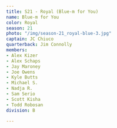 ```yaml
---
title: S21 - Royal (Blue-m for You)
name: Blue-m for You
color: Royal
season: 21
photo: "/img/season-21_royal-blue-3.jpg"
captain: JC Chiuco
quarterback: Jim Connolly
members:
- Alex Kizer
- Alex Schaps
- Jay Maroney
- Joe Owens
- Kyle Butts
- Michael S.
- Nadja R.
- Sam Serio
- Scott Kisha
- Todd Robosan
division: B

---
```

